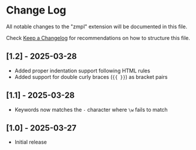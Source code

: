 # Change Log

All notable changes to the "zmpl" extension will be documented in this file.

Check [Keep a Changelog](http://keepachangelog.com/) for recommendations on how to structure this file.

## [1.2] - 2025-03-28

- Added proper indentation support following HTML rules
- Added support for double curly braces (`{{ }}`) as bracket pairs

## [1.1] - 2025-03-28

- Keywords now matches the `-` character where `\w` fails to match

## [1.0] - 2025-03-27

- Initial release
